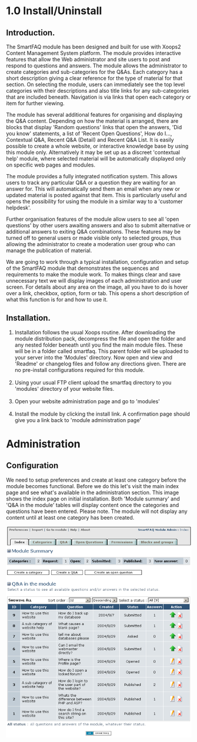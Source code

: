 # 1.0 Install/Uninstall


## Introduction.

The SmartFAQ module has been designed and built for use with Xoops2 Content Management System platform. The module provides interactive features that allow the Web administrator and site users to post and respond to questions and answers. The module allows the administrator to create categories and sub-categories for the Q&As. Each category has a short description giving a clear reference for the type of material for that section. On selecting the module, users can immediately see the top level categories with their descriptions and also title links for any sub-categories that are included beneath. Navigation is via links that open each category or item for further viewing.

The module has several additional features for organising and displaying the Q&A content. Depending on how the material is arranged, there are blocks that display 'Random questions' links that open the answers, 'Did you know' statements, a list of 'Recent Open Questions', How do I..., Contextual Q&A, Recent Q&A (Detail) and Recent Q&A List. It is easily possible to create a whole website, or interactive knowledge base by using this module only. Alternatively it may be set up as a discreet 'contextual help' module, where selected material will be automatically displayed only on specific web pages and modules.

The module provides a fully integrated notification system. This allows users to track any particular Q&A or a question they are waiting for an answer for. This will automatically send them an email when any new or updated material is posted against that item. This is particularly useful and opens the possibility for using the module in a similar way to a 'customer helpdesk'.

Further organisation features of the module allow users to see all 'open questions' by other users awaiting answers and also to submit alternative or additional answers to exiting Q&A combinations. These features may be turned off to general users or made visible only to selected groups, thus allowing the administrator to create a moderation user group who can manage the publication of material.

We are going to work through a typical installation, configuration and setup of the SmartFAQ module that demonstrates the sequences and requirements to make the module work. To makes things clear and save unnecessary text we will display images of each administration and user screen. For details about any area on the image, all you have to do is hover over a link, checkbox, option, form or tab. This opens a short description of what this function is for and how to use it.

## Installation.


1. Installation follows the usual Xoops routine. After downloading the module distribution pack, decompress the file and open the folder and any nested folder beneath until you find the main module files. These will be in a folder called smartfaq. This parent folder will be uploaded to your server into the 'Modules' directory. Now open and view and 'Readme' or changelog files and follow any directions given. There are no pre-install configurations required for this module. <br><br>  
2. Using your usual FTP client upload the smartfaq directory to you 'modules' directory of your website files.<br> <br> 
3. Open your website administration page and go to 'modules'<br> <br> 
4. Install the module by clicking the install link. A confirmation page should give you a link back to 'module administration page'


# Administration


## Configuration

We need to setup preferences and create at least one category before the module becomes functional. Before we do this let's visit the main index page and see what's available in the administration section. This image shows the index page on initial installation. Both 'Module summary' and 'Q&A in the module' tables will display content once the categories and questions have been entered. Please note. The module will not display any content until at least one category has been created.

![Alternative text](assets/index.png)
